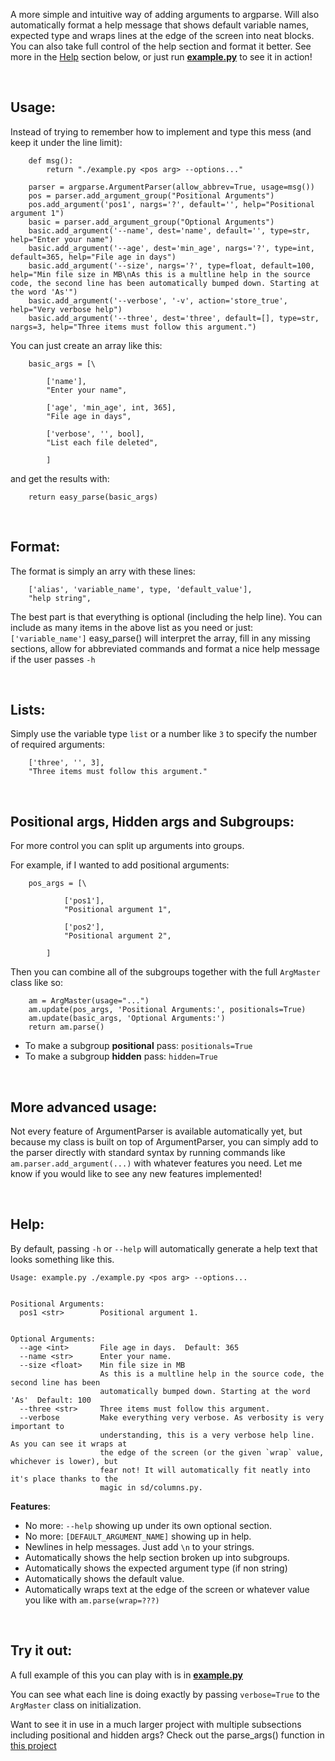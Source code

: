 ﻿A more simple and intuitive way of adding arguments to argparse. Will also automatically format a help message that shows default variable names, expected type and wraps lines at the edge of the screen into neat blocks. You can also take full control of the help section and format it better. See more in the [Help](#help) section below, or just run [**example.py**](example.py) to see it in action!

&nbsp;
## Usage:

Instead of trying to remember how to implement and type this mess (and keep it under the line limit):

```
    def msg():
        return "./example.py <pos arg> --options..."

    parser = argparse.ArgumentParser(allow_abbrev=True, usage=msg())
    pos = parser.add_argument_group("Positional Arguments")
    pos.add_argument('pos1', nargs='?', default='', help="Positional argument 1")
    basic = parser.add_argument_group("Optional Arguments")
    basic.add_argument('--name', dest='name', default='', type=str, help="Enter your name")
    basic.add_argument('--age', dest='min_age', nargs='?', type=int, default=365, help="File age in days")
    basic.add_argument('--size', nargs='?', type=float, default=100, help="Min file size in MB\nAs this is a multline help in the source code, the second line has been automatically bumped down. Starting at the word 'As'")
    basic.add_argument('--verbose', '-v', action='store_true', help="Very verbose help")
    basic.add_argument('--three', dest='three', default=[], type=str, nargs=3, help="Three items must follow this argument.")

```

You can just create an array like this:

```
    basic_args = [\

        ['name'],
        "Enter your name",

        ['age', 'min_age', int, 365],
        "File age in days",

        ['verbose', '', bool],
        "List each file deleted",

        ]

```
and get the results with:

```
    return easy_parse(basic_args)
```

&nbsp;
## Format:

The format is simply an arry with these lines:

```
    ['alias', 'variable_name', type, 'default_value'],
    "help string",
```

The best part is that everything is optional (including the help line). You can include as many items in the above list as you need or just: `['variable_name']` easy_parse() will interpret the array, fill in any missing sections, allow for abbreviated commands and format a nice help message if the user passes `-h`


&nbsp;
## Lists:

Simply use the variable type `list` or a number like `3` to specify the number of required arguments:

```
    ['three', '', 3],
    "Three items must follow this argument."
```

&nbsp;
## Positional args, Hidden args and Subgroups:

For more control you can split up arguments into groups.

For example, if I wanted to add positional arguments:

```
    pos_args = [\

            ['pos1'],
            "Positional argument 1",

            ['pos2'],
            "Positional argument 2",

        ]
```

Then you can combine all of the subgroups together with the full `ArgMaster` class like so:

```
    am = ArgMaster(usage="...")
    am.update(pos_args, 'Positional Arguments:', positionals=True)
    am.update(basic_args, 'Optional Arguments:')
    return am.parse()
```

  * To make a subgroup **positional** pass: `positionals=True`
  * To make a subgroup **hidden** pass: `hidden=True`

&nbsp;
## More advanced usage:

Not every feature of ArgumentParser is available automatically yet, but because my class is built on top of ArgumentParser, you can simply add to the parser directly with standard syntax by running commands like `am.parser.add_argument(...)` with whatever features you need. Let me know if you would like to see any new features implemented!

&nbsp;
## Help:

By default, passing `-h` or `--help` will automatically generate a help text that looks something like this.

```
Usage: example.py ./example.py <pos arg> --options...


Positional Arguments:
  pos1 <str>        Positional argument 1.


Optional Arguments:
  --age <int>       File age in days.  Default: 365
  --name <str>      Enter your name.
  --size <float>    Min file size in MB
                    As this is a multline help in the source code, the second line has been
                    automatically bumped down. Starting at the word 'As'  Default: 100
  --three <str>     Three items must follow this argument.
  --verbose         Make everything very verbose. As verbosity is very important to
                    understanding, this is a very verbose help line. As you can see it wraps at
                    the edge of the screen (or the given `wrap` value, whichever is lower), but
                    fear not! It will automatically fit neatly into it's place thanks to the
                    magic in sd/columns.py.

```


**Features**:

  * No more: `--help` showing up under its own optional section.
  * No more: `[DEFAULT_ARGUMENT_NAME]` showing up in help.
  * Newlines in help messages. Just add `\n` to your strings.
  * Automatically shows the help section broken up into subgroups.
  * Automatically shows the expected argument type (if non string)
  * Automatically shows the default value.
  * Automatically wraps text at the edge of the screen or whatever value you like with `am.parse(wrap=???)`



&nbsp;
## Try it out:

A full example of this you can play with is in [**example.py**](example.py)

You can see what each line is doing exactly by passing `verbose=True` to the `ArgMaster` class on initialization.

Want to see it in use in a much larger project with multiple subsections including positional and hidden args? Check out the parse_args() function in [this project](https://github.com/SurpriseDog/KeyLocker/blob/master/args.py)
